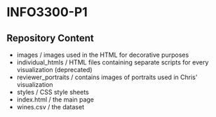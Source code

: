 # INFO3300-P1

## Repository Content

- images / images used in the HTML for decorative purposes
- individual_htmls / HTML files containing separate scripts for every visualization (deprecated)
- reviewer_portraits / contains images of portraits used in Chris' visualization
- styles / CSS style sheets
- index.html / the main page
- wines.csv / the dataset
